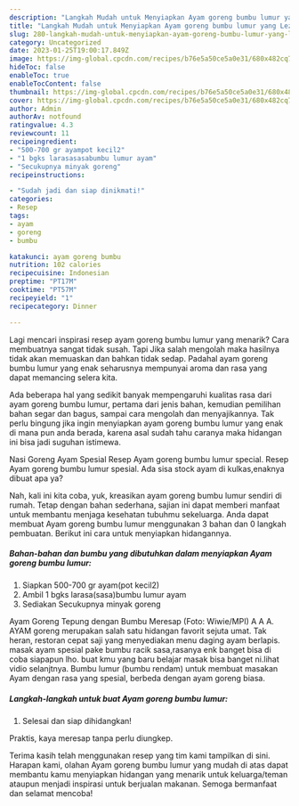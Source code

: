 ```yaml
---
description: "Langkah Mudah untuk Menyiapkan Ayam goreng bumbu lumur yang Lezat Sekali"
title: "Langkah Mudah untuk Menyiapkan Ayam goreng bumbu lumur yang Lezat Sekali"
slug: 280-langkah-mudah-untuk-menyiapkan-ayam-goreng-bumbu-lumur-yang-lezat-sekali
category: Uncategorized
date: 2023-01-25T19:00:17.849Z
image: https://img-global.cpcdn.com/recipes/b76e5a50ce5a0e31/680x482cq70/ayam-goreng-bumbu-lumur-foto-resep-utama.jpg
hideToc: false
enableToc: true
enableTocContent: false
thumbnail: https://img-global.cpcdn.com/recipes/b76e5a50ce5a0e31/680x482cq70/ayam-goreng-bumbu-lumur-foto-resep-utama.jpg
cover: https://img-global.cpcdn.com/recipes/b76e5a50ce5a0e31/680x482cq70/ayam-goreng-bumbu-lumur-foto-resep-utama.jpg
author: Admin
authorAv: notfound
ratingvalue: 4.3
reviewcount: 11
recipeingredient:
- "500-700 gr ayampot kecil2"
- "1 bgks larasasasabumbu lumur ayam"
- "Secukupnya minyak goreng"
recipeinstructions:

- "Sudah jadi dan siap dinikmati!"
categories:
- Resep
tags:
- ayam
- goreng
- bumbu

katakunci: ayam goreng bumbu 
nutrition: 102 calories
recipecuisine: Indonesian
preptime: "PT17M"
cooktime: "PT57M"
recipeyield: "1"
recipecategory: Dinner

---
```



Lagi mencari inspirasi resep ayam goreng bumbu lumur yang menarik? Cara membuatnya sangat tidak susah. Tapi Jika salah mengolah maka hasilnya tidak akan memuaskan dan bahkan tidak sedap. Padahal ayam goreng bumbu lumur yang enak seharusnya mempunyai aroma dan rasa yang dapat memancing selera kita.


Ada beberapa hal yang sedikit banyak mempengaruhi kualitas rasa dari ayam goreng bumbu lumur, pertama dari jenis bahan, kemudian pemilihan bahan segar dan bagus, sampai cara mengolah dan menyajikannya. Tak perlu bingung jika ingin menyiapkan ayam goreng bumbu lumur yang enak di mana pun anda berada, karena asal sudah tahu caranya maka hidangan ini bisa jadi suguhan istimewa.

Nasi Goreng Ayam Spesial Resep Ayam goreng bumbu lumur special. Resep Ayam goreng bumbu lumur spesial. Ada sisa stock ayam di kulkas,enaknya dibuat apa ya?


Nah, kali ini kita coba, yuk, kreasikan ayam goreng bumbu lumur sendiri di rumah. Tetap dengan bahan sederhana, sajian ini dapat memberi manfaat untuk membantu menjaga kesehatan tubuhmu sekeluarga. Anda dapat membuat Ayam goreng bumbu lumur menggunakan 3 bahan dan 0 langkah pembuatan. Berikut ini cara untuk menyiapkan hidangannya.

<!--inarticleads1-->

##### Bahan-bahan dan bumbu yang dibutuhkan dalam menyiapkan Ayam goreng bumbu lumur:

1. Siapkan 500-700 gr ayam(pot kecil2)
1. Ambil 1 bgks larasa(sasa)bumbu lumur ayam
1. Sediakan Secukupnya minyak goreng


Ayam Goreng Tepung dengan Bumbu Meresap (Foto: Wiwie/MPI) A A A. AYAM goreng merupakan salah satu hidangan favorit sejuta umat. Tak heran, restoran cepat saji yang menyediakan menu daging ayam berlapis. masak ayam spesial pake bumbu racik sasa,rasanya enk banget bisa di coba siapapun lho. buat kmu yang baru belajar masak bisa banget ni.lihat vidio selanjtnya. Bumbu lumur (bumbu rendam) untuk membuat masakan Ayam dengan rasa yang spesial, berbeda dengan ayam goreng biasa. 

<!--inarticleads2-->

##### Langkah-langkah untuk buat Ayam goreng bumbu lumur:


1. Selesai dan siap dihidangkan!

Praktis, kaya meresap tanpa perlu diungkep. 

Terima kasih telah menggunakan resep yang tim kami tampilkan di sini. Harapan kami, olahan Ayam goreng bumbu lumur yang mudah di atas dapat membantu kamu menyiapkan hidangan yang menarik untuk keluarga/teman ataupun menjadi inspirasi untuk berjualan makanan. Semoga bermanfaat dan selamat mencoba!
